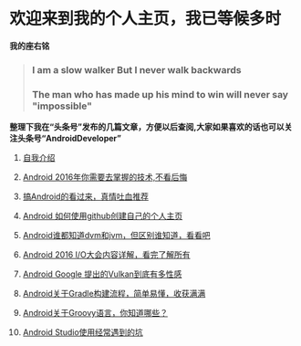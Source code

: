 
# 欢迎来到我的个人主页，我已等候多时


**我的座右铭**
>### **I am a slow walker But I never walk backwards**
>### **The man who has made up his mind to win will never say "impossible"**

**整理下我在“头条号”发布的几篇文章，方便以后查阅,大家如果喜欢的话也可以关注头条号“AndroidDeveloper”**

 1. [自我介绍](http://toutiao.com/i6283070968847925761/)

 2. [Android 2016年你需要去掌握的技术,不看后悔](http://toutiao.com/i6283329584586818049/)

 3. [搞Android的看过来，真情吐血推荐](http://toutiao.com/i6283624772974674434/)

 4. [Android 如何使用github创建自己的个人主页](http://toutiao.com/i6283998263670473217/)

 5. [Android谁都知道dvm和jvm，但区别谁知道，看看吧](http://toutiao.com/i6285141026726216193/) 

 6. [Android 2016 I/O大会内容详解，看完了解所有](http://toutiao.com/i6285525106902958594/) 
 
 7. [Android Google 提出的Vulkan到底有多性感](http://toutiao.com/i6286396240536011265/)
 
 8. [Android关于Gradle构建流程，简单易懂，收获满满](http://toutiao.com/i6287900194755314177/)

 9. [Android关于Groovy语言，你知道哪些？](http://toutiao.com/i6287902961905435137/)
 
 10. [Android Studio使用经常遇到的坑](http://toutiao.com/i6288942008564187650/) 


